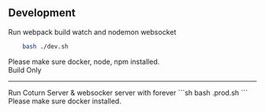 ## Development
Run webpack build watch and nodemon websocket
```sh
    bash ./dev.sh
```
Please make sure docker, node, npm installed.  
Build Only
<hr>
Run Coturn Server & websocker server with forever
```sh
    bash .prod.sh
```
Please make sure docker installed.